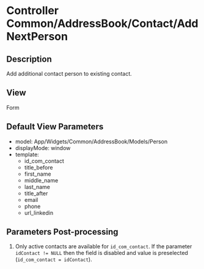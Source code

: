 # Controller Common/AddressBook/Contact/AddNextPerson

## Description

Add additional contact person to existing contact.

## View

Form

## Default View Parameters

* model: App/Widgets/Common/AddressBook/Models/Person
* displayMode: window
* template:
  * id_com_contact
  * title_before
  * first_name
  * middle_name
  * last_name
  * title_after
  * email
  * phone
  * url_linkedin

## Parameters Post-processing

1. Only active contacts are available for `id_com_contact`. If the parameter `idContact != NULL` then the field is disabled and value is preselected (`id_com_contact = idContact`).